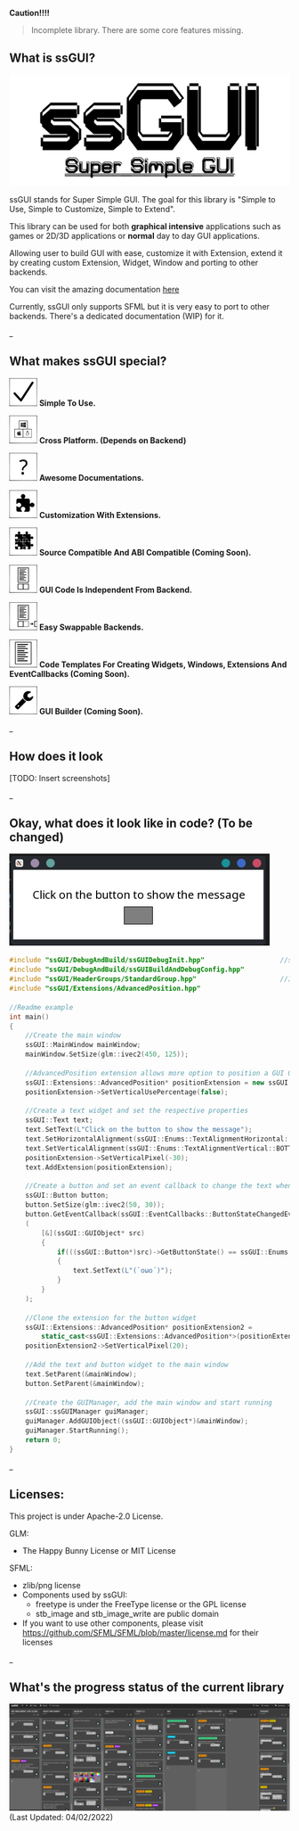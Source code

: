 **Caution!!!!**

> Incomplete library. There are some core features missing. 


## What is ssGUI?

![](Internal_Documentation/ND_Config/Images/Logo.png "Logo")

ssGUI stands for Super Simple GUI. The goal for this library is "Simple to Use, Simple to Customize, Simple to Extend".

This library can be used for both **graphical intensive** applications such as games or 2D/3D applications or **normal** day to day GUI applications.

Allowing user to build GUI with ease, customize it with Extension, extend it by creating custom Extension, Widget, Window 
and porting to other backends.

You can visit the amazing documentation [here](https://neko-box-coder.github.io/ssGUI/)

Currently, ssGUI only supports SFML but it is very easy to port to other backends. There's a dedicated documentation (WIP) for it. 
 
_

## What makes ssGUI special?

![](Internal_Documentation/ND_Config/Images/EasyToUse.png)
**Simple To Use.**

![](Internal_Documentation/ND_Config/Images/CrossPlatform.png)
**Cross Platform. (Depends on Backend)**

![](Internal_Documentation/ND_Config/Images/Documentation.png)
**Awesome Documentations.**

![](Internal_Documentation/ND_Config/Images/Extension.png)
**Customization With Extensions.**

![](Internal_Documentation/ND_Config/Images/Compatible.png)
**Source Compatible And ABI Compatible (Coming Soon).**

![](Internal_Documentation/ND_Config/Images/Independent.png)
**GUI Code Is Independent From Backend.**

![](Internal_Documentation/ND_Config/Images/Swap.png)
**Easy Swappable Backends.**

![](Internal_Documentation/ND_Config/Images/Template.png)
**Code Templates For Creating Widgets, Windows, Extensions And EventCallbacks (Coming Soon).**

![](Internal_Documentation/ND_Config/Images/Builder.png)
**GUI Builder (Coming Soon).**

_

## How does it look
[TODO: Insert screenshots]

_

## Okay, what does it look like in code? (To be changed)

![](Internal_Documentation/ND_Config/Images/IntroductionExample.gif)
```C++
#include "ssGUI/DebugAndBuild/ssGUIDebugInit.hpp"                   //ssGUI debug initialization
#include "ssGUI/DebugAndBuild/ssGUIBuildAndDebugConfig.hpp"
#include "ssGUI/HeaderGroups/StandardGroup.hpp"                     //Includes all the core ssGUI classes
#include "ssGUI/Extensions/AdvancedPosition.hpp"

//Readme example
int main()
{
    //Create the main window
    ssGUI::MainWindow mainWindow;
    mainWindow.SetSize(glm::ivec2(450, 125));

    //AdvancedPosition extension allows more option to position a GUI Object. By default it will center the GUI object.
    ssGUI::Extensions::AdvancedPosition* positionExtension = new ssGUI::Extensions::AdvancedPosition();
    positionExtension->SetVerticalUsePercentage(false);

    //Create a text widget and set the respective properties
    ssGUI::Text text;
    text.SetText(L"Click on the button to show the message");
    text.SetHorizontalAlignment(ssGUI::Enums::TextAlignmentHorizontal::CENTER);
    text.SetVerticalAlignment(ssGUI::Enums::TextAlignmentVertical::BOTTOM);
    positionExtension->SetVerticalPixel(-30);
    text.AddExtension(positionExtension);
    
    //Create a button and set an event callback to change the text when it is clicked
    ssGUI::Button button;
    button.SetSize(glm::ivec2(50, 30));
    button.GetEventCallback(ssGUI::EventCallbacks::ButtonStateChangedEventCallback::EVENT_NAME)->AddEventListener
    (
        [&](ssGUI::GUIObject* src)
        {
            if(((ssGUI::Button*)src)->GetButtonState() == ssGUI::Enums::ButtonState::CLICKED)
            {
                text.SetText(L"(`oωo´)");
            }
        }
    );

    //Clone the extension for the button widget
    ssGUI::Extensions::AdvancedPosition* positionExtension2 = 
        static_cast<ssGUI::Extensions::AdvancedPosition*>(positionExtension->Clone(&button));
    positionExtension2->SetVerticalPixel(20);

    //Add the text and button widget to the main window
    text.SetParent(&mainWindow);
    button.SetParent(&mainWindow);

    //Create the GUIManager, add the main window and start running
    ssGUI::ssGUIManager guiManager;
    guiManager.AddGUIObject((ssGUI::GUIObject*)&mainWindow);
    guiManager.StartRunning();
    return 0;
}
```

_


## Licenses:
This project is under Apache-2.0 License.

GLM:
- The Happy Bunny License or MIT License

SFML:
- zlib/png license
- Components used by ssGUI:
    - freetype is under the FreeType license or the GPL license
    - stb_image and stb_image_write are public domain
- If you want to use other components, please visit https://github.com/SFML/SFML/blob/master/license.md for their licenses

_

## What's the progress status of the current library
![](Internal_Documentation/ND_Config/Images/Wekan.png) (Last Updated: 04/02/2022)